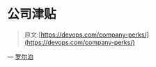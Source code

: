 # 公司津贴

> 原文:[https://devops.com/company-perks/](https://devops.com/company-perks/)

— [罗尔泊](https://devops.com/author/breselman/)
